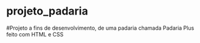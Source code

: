 # projeto_padaria
#Projeto a fins de desenvolvimento, de uma padaria chamada Padaria Plus feito com HTML e CSS
